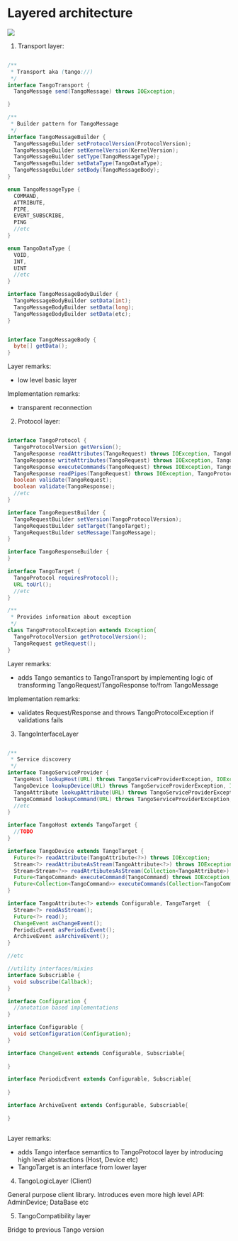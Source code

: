 # Layered architecture

![](images/layers.png)

1. Transport layer:

```java

/**
 * Transport aka (tango://)
 */
interface TangoTransport {
  TangoMessage send(TangoMessage) throws IOException;

}

/**
 * Builder pattern for TangoMessage
 */
interface TangoMessageBuilder {
  TangoMessageBuilder setProtocolVersion(ProtocolVersion);
  TangoMessageBuilder setKernelVersion(KernelVersion);
  TangoMessageBuilder setType(TangoMessageType);
  TangoMessageBuilder setDataType(TangoDataType);
  TangoMessageBuilder setBody(TangoMessageBody);
}

enum TangoMessageType {
  COMMAND,
  ATTRIBUTE,
  PIPE,
  EVENT_SUBSCRIBE,
  PING
  //etc
}

enum TangoDataType {
  VOID,
  INT,
  UINT
  //etc
}

interface TangoMessageBodyBuilder {
  TangoMessageBodyBuilder setData(int);
  TangoMessageBodyBuilder setData(long);
  TangoMessageBodyBuilder setData(etc);
}


interface TangoMessageBody {
  byte[] getData();
}
```

Layer remarks:
- low level basic layer

Implementation remarks:
- transparent reconnection

2. Protocol layer:

```java

interface TangoProtocol {
  TangoProtocolVersion getVersion();
  TangoResponse readAttributes(TangoRequest) throws IOException, TangoProtocolException;
  TangoResponse writeAttributes(TangoRequest) throws IOException, TangoProtocolException;
  TangoResponse executeCommands(TangoRequest) throws IOException, TangoProtocolException;
  TangoResponse readPipes(TangoRequest) throws IOException, TangoProtocolException;
  boolean validate(TangoRequest);
  boolean validate(TangoResponse);
  //etc
}

interface TangoRequestBuilder {
  TangoRequestBuilder setVersion(TangoProtocolVersion);
  TangoRequestBuilder setTarget(TangoTarget);
  TangoRequestBuilder setMessage(TangoMessage);
}

interface TangoResponseBuilder {
}

interface TangoTarget {
  TangoProtocol requiresProtocol();
  URL toUrl();
  //etc
}

/**
 * Provides information about exception
 */
class TangoProtocolException extends Exception{
  TangoProtocolVersion getProtocolVersion();
  TangoRequest getRequest();  
}

```

Layer remarks:
- adds Tango semantics to TangoTransport by implementing logic of transforming TangoRequest/TangoResponse to/from TangoMessage

Implementation remarks:
- validates Request/Response and throws TangoProtocolException if validations fails

3. TangoInterfaceLayer

```java

/**
 * Service discovery
 */
interface TangoServiceProvider {  
  TangoHost lookupHost(URL) throws TangoServiceProviderException, IOException;
  TangoDevice lookupDevice(URL) throws TangoServiceProviderException, IOException;
  TangoAttribute lookupAttribute(URL) throws TangoServiceProviderException, IOException;
  TangoCommand lookupCommand(URL) throws TangoServiceProviderException, IOException;
  //etc
}

interface TangoHost extends TangoTarget {
  //TODO
}

interface TangoDevice extends TangoTarget {
  Future<?> readAttribute(TangoAttribute<?>) throws IOException;
  Stream<?> readAttributeAsStream(TangoAttribute<?>) throws IOException, TangoDeviceException; 
  Stream<Stream<?>> readAtrtibutesAsStream(Collection<TangoAttribute>) throws IOException, TangoDeviceException;  
  Future<TangoCommand> executeCommand(TangoCommand) throws IOException;
  Future<Collection<TangoCommand>> executeCommands(Collection<TangoCommand>) throws IOException;
}

interface TangoAttribute<?> extends Configurable, TangoTarget  {
  Stream<?> readAsStream();
  Future<?> read();
  ChangeEvent asChangeEvent();
  PeriodicEvent asPeriodicEvent();
  ArchiveEvent asArchiveEvent();
}

//etc

//utility interfaces/mixins
interface Subscriable {
  void subscribe(Callback);
}

interface Configuration {
  //anotation based implementations
}

interface Configurable {
  void setConfiguration(Configuration);
}

interface ChangeEvent extends Configurable, Subscriable{
  
}

interface PeriodicEvent extends Configurable, Subscriable{
  
}

interface ArchiveEvent extends Configurable, Subscriable{
  
}



```

Layer remarks:
- adds Tango interface semantics to TangoProtocol layer by introducing high level abstractions (Host, Device etc)
- TangoTarget is an interface from lower layer


4. TangoLogicLayer (Client)

General purpose client library. Introduces even more high level API: AdminDevice; DataBase etc

5. TangoCompatibility layer

Bridge to previous Tango version
